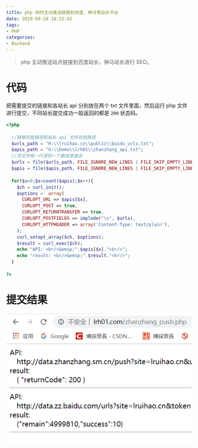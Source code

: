 ```yaml
---
title: php 同时主动推送链接到百度，神马等站长平台
date: 2019-09-28 18:32:42
tags:
- PHP
categories:
- Backend
---
```


> php 主动推送站点链接到百度站长，神马站长进行 SEO。
<!--more-->

# 代码
把需要提交的链接和各站长 api 分别放在两个 txt 文件里面，然后运行 php 文件进行提交，不同站长提交成功一般返回的都是 `200` 状态码。
```php
<?php
  
  //链接存放路径和站长 api 文件存放路径
  $urls_path = "H:\\lruihao.cn\\public\\baidu_urls.txt";
  $apis_path = "G:\\Demo\\lrh01\\zhanzhang_api.txt";
  //将文件每一行读到一个数组里面去
  $urls = file($urls_path, FILE_IGNORE_NEW_LINES | FILE_SKIP_EMPTY_LINES);
  $apis = file($apis_path, FILE_IGNORE_NEW_LINES | FILE_SKIP_EMPTY_LINES);

  for($x=0;$x<count($apis);$x++){
    $ch = curl_init();
    $options =  array(
      CURLOPT_URL => $apis[$x],
      CURLOPT_POST => true,
      CURLOPT_RETURNTRANSFER => true,
      CURLOPT_POSTFIELDS => implode("\n", $urls),
      CURLOPT_HTTPHEADER => array('Content-Type: text/plain'),
    );
    curl_setopt_array($ch, $options);
    $result = curl_exec($ch);
    echo "API: <br/>&emsp;".$apis[$x]."<br/>";
    echo "result: <br/>&emsp;".$result."<hr/>";
  }

?>
```

# 提交结果
![提交结果](images/result.png)